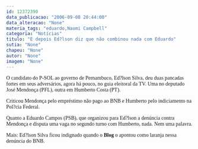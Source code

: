```yaml
---
id: 12372390
data_publicacao: "2006-09-08 20:44:00"
data_alteracao: "None"
materia_tags: "eduardo,Naomi Campbell"
categoria: "Notícias"
titulo: "E depois Ed?lson diz que não combinou nada com Eduardo"
sutia: "None"
chapeu: "None"
autor: "None"
imagem: "None"
---
```

<p><P><FONT face=Verdana>O candidato do P-SOL ao governo de Pernambuco, Ed?lson Silva, deu duas pancadas fortes em seus adversários, agora há pouco, no guia eleitoral da TV. Uma no deputado José Mendonça (PFL), outra em Humberto Costa (PT).</FONT></P></p>
<p><P><FONT face=Verdana>Criticou Mendonça pelo empréstimo não pago ao BNB e Humberto pelo indiciamento na Pol?cia Federal.</FONT></P></p>
<p><P><FONT face=Verdana>Quanto a Eduardo Campos (PSB), que organizou para Ed?lson a denúncia contra Mendonça e disputa uma vaga no segundo turno com Humberto, nada. Nem uma palavra.</FONT></P></p>
<p><P><FONT face=Verdana>Mais: Ed?lson Silva ficou indignado quando o <STRONG>Blog</STRONG> o apontou como laranja nessa denúncia do BNB.</FONT></P> </p>
